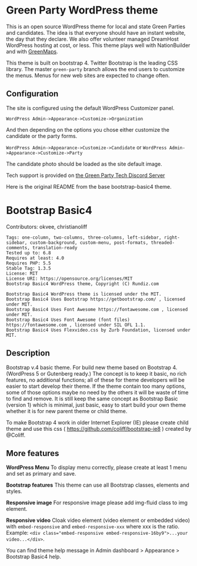 # Green Party WordPress theme

This is an open source WordPress theme for local and state Green
Parties and candidates.  The idea is that everyone should have an
instant website, the day that they declare. We also offer volunteer
managed DreamHost WordPress hosting at cost, or less.  This theme
plays well with NationBuilder and with
[GreenMaps](https://greenmaps.us).

This theme is built on bootstrap 4.  Twitter Bootstrap is the leading
CSS library. The master `green-party` branch allows the end users to
customize the menus. Menus for new web sites are expected to change
often.

## Configuration
The site is configured using the default WordPress Customizer panel.

```WordPress Admin->Appearance->Customize->Organization```

And then depending on the options you chose either customize the
candidate or the party forms. 

```WordPress Admin->Appearance->Customize->Candidate```
or
```WordPress Admin->Appearance->Customize->Party```                            
 
The candidate photo should be loaded as the site default image.

Tech support is provided on [the Green Party Tech Discord
Server](https://discord.gg/keMrNVCu7F)

Here is the original README from the base bootstrap-basic4 theme.  
# Bootstrap Basic4

Contributors: okvee, christianoliff
```
Tags: one-column, two-columns, three-columns, left-sidebar, right-sidebar, custom-background, custom-menu, post-formats, threaded-comments, translation-ready
Tested up to: 6.8
Requires at least: 4.0
Requires PHP: 5.5
Stable Tag: 1.3.5
License: MIT
License URI: https://opensource.org/licenses/MIT
Bootstrap Basic4 WordPress theme, Copyright (C) Rundiz.com

Bootstrap Basic4 WordPress theme is licensed under the MIT.
Bootstrap Basic4 Uses Bootstrap https://getbootstrap.com/ , licensed under MIT.
Bootstrap Basic4 Uses Font Awesome https://fontawesome.com , licensed under MIT.
Bootstrap Basic4 Uses Font Awesome (font files) https://fontawesome.com , licensed under SIL OFL 1.1.
Bootstrap Basic4 Uses Flexvideo.css by Zurb Foundation, licensed under MIT.
```
## Description 

Bootstrap v.4 basic theme. For build new theme based on Bootstrap
4. (WordPress 5 or Gutenberg ready.)  The concept is to keep it basic,
no rich features, no additional functions; all of these for theme
developers will be easier to start develop their theme.  If the theme
contain too many options, some of those options maybe no need by the
others it will be waste of time to find and remove.  It is still keep
the same concept as Bootstrap Basic (version 1) which is minimal, just
basic, easy to start build your own theme whether it is for new parent
theme or child theme.

To make Bootstrap 4 work in older Internet Explorer (IE) please create child theme and use this css ( https://github.com/coliff/bootstrap-ie8 ) created by @Coliff.

## More features 

**WordPress Menu** To display menu correctly, please create at least 1
menu and set as primary and save.

**Bootstrap features** This theme can use all Bootstrap classes,
elements and styles.

**Responsive image** For responsive image please add img-fluid class
to img element.

**Responsive video** Cloak video element (video element or embedded
video) with `embed-responsive` and `embed-responsive-xxx` where xxx is
the ratio. Example: `<div class="embed-responsive
embed-responsive-16by9">...your video...</div>`.

You can find theme help message in Admin dashboard > Appearance > Bootstrap Basic4 help.
